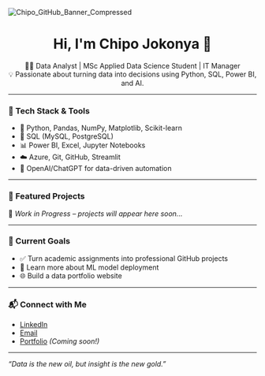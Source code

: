 ![Chipo_GitHub_Banner_Compressed](https://github.com/user-attachments/assets/4b401cd7-eb3a-4d73-853c-2b9d4702d505)



<h1 align="center">Hi, I'm Chipo Jokonya 👋</h1>

<p align="center">
  👨‍💻 Data Analyst | MSc Applied Data Science Student | IT Manager <br>
  💡 Passionate about turning data into decisions using Python, SQL, Power BI, and AI.
</p>

---

### 🧰 Tech Stack & Tools

- 🐍 Python, Pandas, NumPy, Matplotlib, Scikit-learn
- 🧮 SQL (MySQL, PostgreSQL)
- 📊 Power BI, Excel, Jupyter Notebooks
- ☁️ Azure, Git, GitHub, Streamlit
- 🤖 OpenAI/ChatGPT for data-driven automation

---

### 📂 Featured Projects

🚧 *Work in Progress – projects will appear here soon...*

<!-- Example template for future use -->
<!--
- 🔍 **[EDA of Global Energy Use](https://github.com/chipoj/energy-eda)**  
  Exploratory data analysis of global energy usage trends using Python, Pandas, and Seaborn.

- 📈 **[Sales Dashboard with Power BI](https://github.com/chipoj/sales-dashboard)**  
  Interactive dashboard analyzing sales KPIs, customer behavior, and performance metrics.
-->

---

### 🎯 Current Goals

- ✅ Turn academic assignments into professional GitHub projects
- 🚀 Learn more about ML model deployment
- 🌐 Build a data portfolio website

---

### 📬 Connect with Me

- [LinkedIn](https://www.linkedin.com/in/yourprofile)  
- [Email](mailto:your.email@example.com)  
- [Portfolio](https://your-portfolio.com) *(Coming soon!)*

---

_“Data is the new oil, but insight is the new gold.”_

